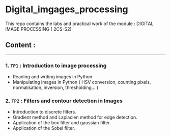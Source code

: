 # Digital_imgages_processing
This repo contains the labs and practical work of the module : DIGITAL IMAGE PROCESSING ( 2CS-S2)


## Content :
--- 
### 1. `TP1` : Introduction to image processing 
- Reading and writing images in Python
- Manipulating images in Python ( HSV conversion, counting pixels, normalisation, inversion, thresholding... )

### 2. `TP2` : Filters and contour detection in Images
- Introduction to discrete filters.
- Gradient method and Laplacien method for edge detection.
- Application of the box filter and gaussian filter.
- Application of the Sobel filter.
